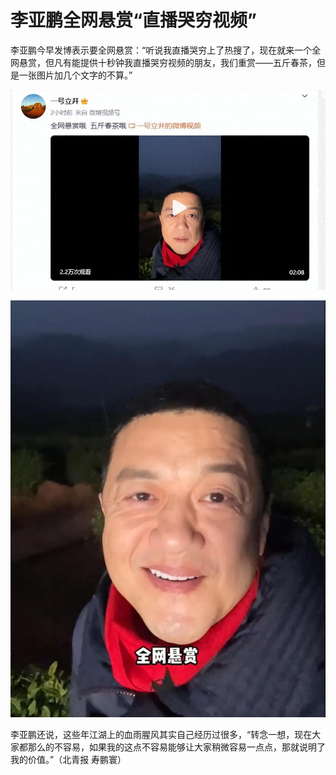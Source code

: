 # 李亚鹏全网悬赏“直播哭穷视频”

李亚鹏今早发博表示要全网悬赏：“听说我直播哭穷上了热搜了，现在就来一个全网悬赏，但凡有能提供十秒钟我直播哭穷视频的朋友，我们重赏——五斤春茶，但是一张图片加几个文字的不算。”

![68d20a779ccadd6d54ff5dcad41ca231.jpg](https://raw.githubusercontent.com/qqhsx/qqnews_image/main/2024/02/29/李亚鹏全网悬赏“直播哭穷视频”/68d20a779ccadd6d54ff5dcad41ca231.jpg)

![05edc057a8159928ac4bcb1ee83fc2a8.jpg](https://raw.githubusercontent.com/qqhsx/qqnews_image/main/2024/02/29/李亚鹏全网悬赏“直播哭穷视频”/05edc057a8159928ac4bcb1ee83fc2a8.jpg)

李亚鹏还说，这些年江湖上的血雨腥风其实自己经历过很多，“转念一想，现在大家都那么的不容易，如果我的这点不容易能够让大家稍微容易一点点，那就说明了我的价值。”（北青报
寿鹏寰）

